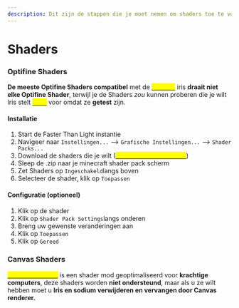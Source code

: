 ```yaml
---
description: Dit zijn de stappen die je moet nemen om shaders toe te voegen
---
```


# Shaders

### Optifine Shaders

**De meeste Optifine Shaders compatibel** met de <mark style="color:yellow;"></mark> [<mark style="color:yellow;">Iris mod</mark>](https://www.curseforge.com/minecraft/mc-mods/irisshaders) iris **draait niet elke Optifine Shader**, terwijl je de Shaders _zou_ kunnen proberen die je wilt Iris stelt <mark style="color:yellow;"></mark> [<mark style="color:yellow;">deze</mark>](https://github.com/IrisShaders/Iris/blob/trunk/docs/supportedshaders.md) voor omdat ze **getest** zijn.

#### Installatie

1. Start de Faster Than Light instantie
2. Navigeer naar `Instellingen...` --> `Grafische Instellingen...` --> `Shader Packs...`
3. Download de shaders die je wilt ([<mark style="color:yellow;">De aanbevollen shaders</mark>](https://github.com/IrisShaders/Iris/blob/trunk/docs/supportedshaders.md))
4. Sleep de .zip naar je minecraft shader pack scherm
5. Zet Shaders op `Ingeschakeld`langs boven
6. Selecteer de shader, klik op `Toepassen`

#### Configuratie (optioneel)

1. Klik op de shader
2. Klik op `Shader Pack Settings`langs onderen
3. Breng uw gewenste veranderingen aan
4. Klik op `Toepassen`
5. Klik op `Gereed`

### Canvas Shaders

[<mark style="color:yellow;">Canvas Renderer</mark>](https://www.curseforge.com/minecraft/mc-mods/canvas-renderer) <mark style="color:yellow;"></mark> is een shader mod geoptimaliseerd voor **krachtige computers**, deze shaders worden **niet ondersteund**, maar als u ze wilt hebben moet u **Iris en sodium verwijderen en vervangen door Canvas renderer.**
